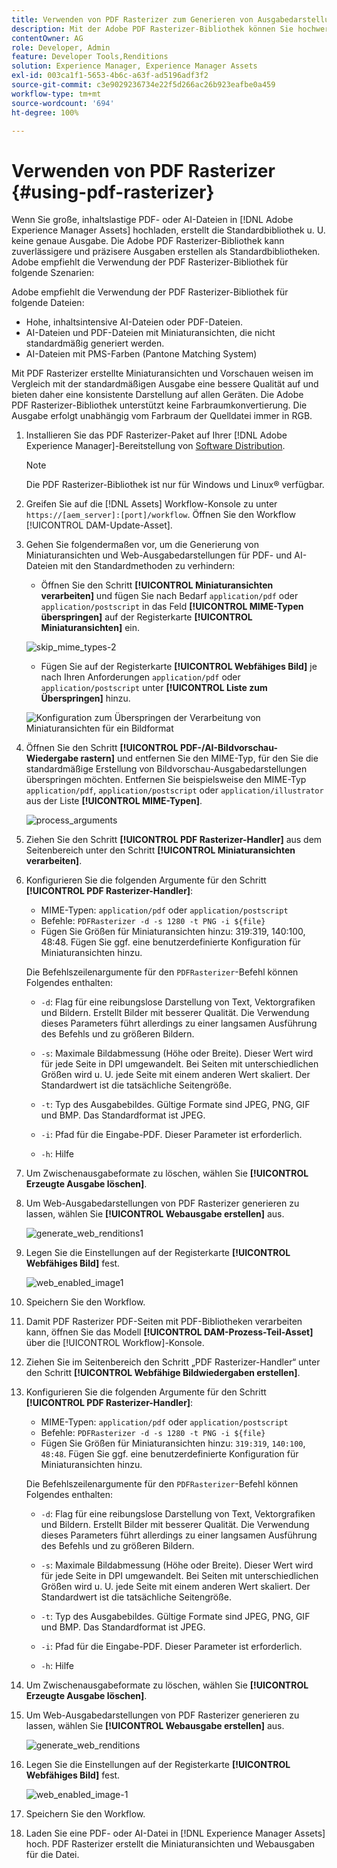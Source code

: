```yaml
---
title: Verwenden von PDF Rasterizer zum Generieren von Ausgabedarstellungen
description: Mit der Adobe PDF Rasterizer-Bibliothek können Sie hochwertige Miniaturansichten und Ausgabedarstellungen erstellen.
contentOwner: AG
role: Developer, Admin
feature: Developer Tools,Renditions
solution: Experience Manager, Experience Manager Assets
exl-id: 003ca1f1-5653-4b6c-a63f-ad5196adf3f2
source-git-commit: c3e9029236734e22f5d266ac26b923eafbe0a459
workflow-type: tm+mt
source-wordcount: '694'
ht-degree: 100%

---
```


# Verwenden von PDF Rasterizer {#using-pdf-rasterizer}

Wenn Sie große, inhaltslastige PDF- oder AI-Dateien in [!DNL Adobe Experience Manager Assets] hochladen, erstellt die Standardbibliothek u. U. keine genaue Ausgabe. Die Adobe PDF Rasterizer-Bibliothek kann zuverlässigere und präzisere Ausgaben erstellen als Standardbibliotheken. Adobe empfiehlt die Verwendung der PDF Rasterizer-Bibliothek für folgende Szenarien:

Adobe empfiehlt die Verwendung der PDF Rasterizer-Bibliothek für folgende Dateien:

* Hohe, inhaltsintensive AI-Dateien oder PDF-Dateien.
* AI-Dateien und PDF-Dateien mit Miniaturansichten, die nicht standardmäßig generiert werden.
* AI-Dateien mit PMS-Farben (Pantone Matching System)

Mit PDF Rasterizer erstellte Miniaturansichten und Vorschauen weisen im Vergleich mit der standardmäßigen Ausgabe eine bessere Qualität auf und bieten daher eine konsistente Darstellung auf allen Geräten. Die Adobe PDF Rasterizer-Bibliothek unterstützt keine Farbraumkonvertierung. Die Ausgabe erfolgt unabhängig vom Farbraum der Quelldatei immer in RGB.

1. Installieren Sie das PDF Rasterizer-Paket auf Ihrer [!DNL Adobe Experience Manager]-Bereitstellung von [Software Distribution](https://experience.adobe.com/#/downloads/content/software-distribution/en/aem.html?package=/content/software-distribution/en/details.html/content/dam/aem/public/adobe/packages/cq650/product/assets/aem-assets-pdf-rasterizer-pkg-4.6.zip).

   >[!NOTE]
   >
   >Die PDF Rasterizer-Bibliothek ist nur für Windows und Linux® verfügbar.

1. Greifen Sie auf die [!DNL Assets] Workflow-Konsole zu unter `https://[aem_server]:[port]/workflow`. Öffnen Sie den Workflow [!UICONTROL DAM-Update-Asset].

1. Gehen Sie folgendermaßen vor, um die Generierung von Miniaturansichten und Web-Ausgabedarstellungen für PDF- und AI-Dateien mit den Standardmethoden zu verhindern:

   * Öffnen Sie den Schritt **[!UICONTROL Miniaturansichten verarbeiten]** und fügen Sie nach Bedarf `application/pdf` oder `application/postscript` in das Feld **[!UICONTROL MIME-Typen überspringen]** auf der Registerkarte **[!UICONTROL Miniaturansichten]** ein.

   ![skip_mime_types-2](assets/skip_mime_types-2.png)

   * Fügen Sie auf der Registerkarte **[!UICONTROL Webfähiges Bild]** je nach Ihren Anforderungen `application/pdf` oder `application/postscript` unter **[!UICONTROL Liste zum Überspringen]** hinzu.

   ![Konfiguration zum Überspringen der Verarbeitung von Miniaturansichten für ein Bildformat](assets/web_enabled_imageskiplist.png)

1. Öffnen Sie den Schritt **[!UICONTROL PDF-/AI-Bildvorschau-Wiedergabe rastern]** und entfernen Sie den MIME-Typ, für den Sie die standardmäßige Erstellung von Bildvorschau-Ausgabedarstellungen überspringen möchten. Entfernen Sie beispielsweise den MIME-Typ `application/pdf`, `application/postscript` oder `application/illustrator` aus der Liste **[!UICONTROL MIME-Typen]**.

   ![process_arguments](assets/process_arguments.png)

1. Ziehen Sie den Schritt **[!UICONTROL PDF Rasterizer-Handler]** aus dem Seitenbereich unter den Schritt **[!UICONTROL Miniaturansichten verarbeiten]**.
1. Konfigurieren Sie die folgenden Argumente für den Schritt **[!UICONTROL PDF Rasterizer-Handler]**:

   * MIME-Typen: `application/pdf` oder `application/postscript`
   * Befehle: `PDFRasterizer -d -s 1280 -t PNG -i ${file}`
   * Fügen Sie Größen für Miniaturansichten hinzu: 319:319, 140:100, 48:48. Fügen Sie ggf. eine benutzerdefinierte Konfiguration für Miniaturansichten hinzu.

   Die Befehlszeilenargumente für den `PDFRasterizer`-Befehl können Folgendes enthalten:

   * `-d`: Flag für eine reibungslose Darstellung von Text, Vektorgrafiken und Bildern. Erstellt Bilder mit besserer Qualität. Die Verwendung dieses Parameters führt allerdings zu einer langsamen Ausführung des Befehls und zu größeren Bildern.

   * `-s`: Maximale Bildabmessung (Höhe oder Breite). Dieser Wert wird für jede Seite in DPI umgewandelt. Bei Seiten mit unterschiedlichen Größen wird u. U. jede Seite mit einem anderen Wert skaliert. Der Standardwert ist die tatsächliche Seitengröße.

   * `-t`: Typ des Ausgabebildes. Gültige Formate sind JPEG, PNG, GIF und BMP. Das Standardformat ist JPEG.

   * `-i`: Pfad für die Eingabe-PDF. Dieser Parameter ist erforderlich.

   * `-h`: Hilfe

1. Um Zwischenausgabeformate zu löschen, wählen Sie **[!UICONTROL Erzeugte Ausgabe löschen]**.
1. Um Web-Ausgabedarstellungen von PDF Rasterizer generieren zu lassen, wählen Sie **[!UICONTROL Webausgabe erstellen]** aus.

   ![generate_web_renditions1](assets/generate_web_renditions1.png)

1. Legen Sie die Einstellungen auf der Registerkarte **[!UICONTROL Webfähiges Bild]** fest.

   ![web_enabled_image1](assets/web_enabled_image1.png)

1. Speichern Sie den Workflow.
1. Damit PDF Rasterizer PDF-Seiten mit PDF-Bibliotheken verarbeiten kann, öffnen Sie das Modell **[!UICONTROL DAM-Prozess-Teil-Asset]** über die [!UICONTROL Workflow]-Konsole.
1. Ziehen Sie im Seitenbereich den Schritt „PDF Rasterizer-Handler“ unter den Schritt **[!UICONTROL Webfähige Bildwiedergaben erstellen]**.
1. Konfigurieren Sie die folgenden Argumente für den Schritt **[!UICONTROL PDF Rasterizer-Handler]**:

   * MIME-Typen: `application/pdf` oder `application/postscript`
   * Befehle: `PDFRasterizer -d -s 1280 -t PNG -i ${file}`
   * Fügen Sie Größen für Miniaturansichten hinzu: `319:319`, `140:100`, `48:48`. Fügen Sie ggf. eine benutzerdefinierte Konfiguration für Miniaturansichten hinzu.

   Die Befehlszeilenargumente für den `PDFRasterizer`-Befehl können Folgendes enthalten:

   * `-d`: Flag für eine reibungslose Darstellung von Text, Vektorgrafiken und Bildern. Erstellt Bilder mit besserer Qualität. Die Verwendung dieses Parameters führt allerdings zu einer langsamen Ausführung des Befehls und zu größeren Bildern.

   * `-s`: Maximale Bildabmessung (Höhe oder Breite). Dieser Wert wird für jede Seite in DPI umgewandelt. Bei Seiten mit unterschiedlichen Größen wird u. U. jede Seite mit einem anderen Wert skaliert. Der Standardwert ist die tatsächliche Seitengröße.

   * `-t`: Typ des Ausgabebildes. Gültige Formate sind JPEG, PNG, GIF und BMP. Das Standardformat ist JPEG.

   * `-i`: Pfad für die Eingabe-PDF. Dieser Parameter ist erforderlich.

   * `-h`: Hilfe

1. Um Zwischenausgabeformate zu löschen, wählen Sie **[!UICONTROL Erzeugte Ausgabe löschen]**.
1. Um Web-Ausgabedarstellungen von PDF Rasterizer generieren zu lassen, wählen Sie **[!UICONTROL Webausgabe erstellen]** aus.

   ![generate_web_renditions](assets/generate_web_renditions.png)

1. Legen Sie die Einstellungen auf der Registerkarte **[!UICONTROL Webfähiges Bild]** fest.

   ![web_enabled_image-1](assets/web_enabled_image-1.png)

1. Speichern Sie den Workflow.
1. Laden Sie eine PDF- oder AI-Datei in [!DNL Experience Manager Assets] hoch. PDF Rasterizer erstellt die Miniaturansichten und Webausgaben für die Datei.
